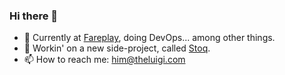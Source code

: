 ### Hi there 👋

- 🚀 Currently at <a href="https://fareplay.io/" target="_blank">Fareplay</a>, doing DevOps... among other things.
- 🔭 Workin' on a new side-project, called <a href="https://thestoq.app/" target="_blank">Stoq</a>.
- 📫 How to reach me: him@theluigi.com
